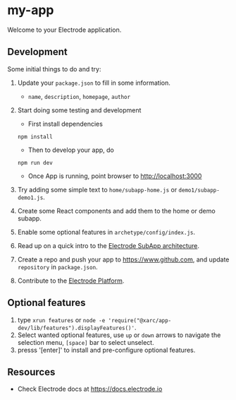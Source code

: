 # my-app

Welcome to your Electrode application.

## Development

Some initial things to do and try:

1. Update your `package.json` to fill in some information.

   - `name`, `description`, `homepage`, `author`

2. Start doing some testing and development

   - First install dependencies

   ```
   npm install
   ```

   - Then to develop your app, do

   ```
   npm run dev
   ```

   - Once App is running, point browser to <http://localhost:3000>

3. Try adding some simple text to `home/subapp-home.js` or `demo1/subapp-demo1.js`.

4. Create some React components and add them to the home or demo subapp.

5. Enable some optional features in `archetype/config/index.js`.

6. Read up on a quick intro to the [Electrode SubApp architecture](https://github.com/electrode-io/electrode/blob/master/samples/poc-subapp/README.md).

7. Create a repo and push your app to <https://www.github.com>, and update `repository` in `package.json`.

8. Contribute to the [Electrode Platform](https://github.com/electrode-io/electrode/blob/master/CONTRIBUTING.md).

## Optional features

1. type `xrun features` or `node -e 'require("@xarc/app-dev/lib/features").displayFeatures()'`.
2. Select wanted optional features, use `up` or `down` arrows to navigate the selection menu, `[space]` bar to select unselect.
3. presss '[enter]' to install and pre-configure optional features.

## Resources

- Check Electrode docs at <https://docs.electrode.io>
